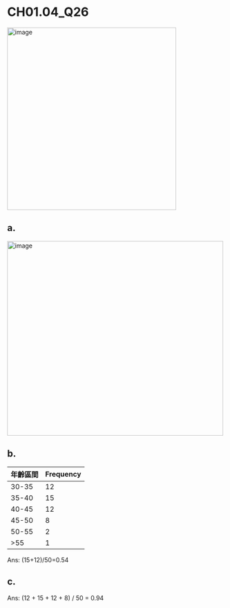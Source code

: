 # CH01.04_Q26 #
<img width="391" height="422" alt="image" src="https://github.com/user-attachments/assets/0b4a0ceb-a03b-4bce-81d2-6cb6293a166e" />

## a.
<img width="500" height="450" alt="image" src="https://github.com/user-attachments/assets/b7ac2ac3-a14e-4c5b-879e-8e18b6d2484c" />

## b.
| 年齡區間  | Frequency | 
|--------- |-----------|
| 30-35   | 12        |                          
| 35-40   | 15        |                           
| 40-45   | 12        |                          
| 45-50   | 8         |                         
| 50-55   | 2         | 
| >55      | 1         |

Ans: (15+12)/50=0.54

## c.
Ans: (12 + 15 + 12 + 8) / 50 = 0.94
